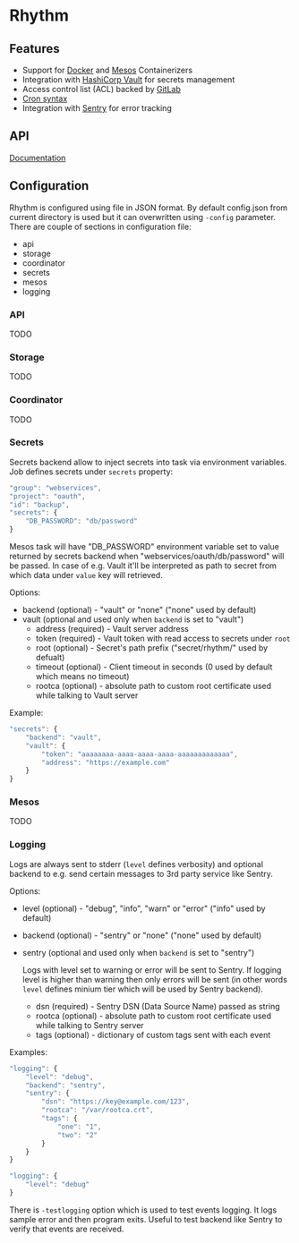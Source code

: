 # Rhythm

## Features

* Support for [Docker](https://mesos.apache.org/documentation/latest/docker-containerizer/) and [Mesos](https://mesos.apache.org/documentation/latest/mesos-containerizer/) Containerizers 
* Integration with [HashiCorp Vault](https://www.vaultproject.io/) for secrets management
* Access control list (ACL) backed by [GitLab](https://gitlab.com/)
* [Cron syntax](http://www.nncron.ru/help/EN/working/cron-format.htm)
* Integration with [Sentry](https://sentry.io/) for error tracking

## API

[Documentation](https://mlowicki.github.io/rhythm/api)

## Configuration

Rhythm is configured using file in JSON format. By default config.json from current  directory is used but it can overwritten using `-config` parameter.
There are couple of sections in configuration file:
* api
* storage
* coordinator
* secrets
* mesos
* logging

### API

TODO

### Storage

TODO

### Coordinator

TODO

### Secrets

Secrets backend allow to inject secrets into task via environment variables. Job defines secrets under `secrets` property:
```javascript
"group": "webservices",
"project": "oauth",
"id": "backup",
"secrets": {
    "DB_PASSWORD": "db/password"
}
```

Mesos task will have "DB_PASSWORD" environment variable set to value returned by secrets backend when "webservices/oauth/db/password" will be passed. In case of e.g. Vault it'll be interpreted as path to secret from which data under `value` key will retrieved.

Options:
* backend (optional) - "vault" or "none" ("none" used by default)
* vault (optional and used only when `backend` is set to "vault")
    * address (required) - Vault server address
    * token (required) - Vault token with read access to secrets under `root`
    * root (optional) - Secret's path prefix ("secret/rhythm/" used by defualt)
    * timeout (optional) - Client timeout in seconds (0 used by default which means no timeout)
    * rootca (optional) - absolute path to custom root certificate used while talking to Vault server
    
Example:
```javascript
"secrets": {
    "backend": "vault",
    "vault": {
        "token": "aaaaaaaa-aaaa-aaaa-aaaa-aaaaaaaaaaaaa",
        "address": "https://example.com"
    }
}
```

### Mesos

TODO

### Logging

Logs are always sent to stderr (`level` defines verbosity) and optional backend to e.g. send certain messages to 3rd party service like Sentry. 

Options:
* level (optional)  - "debug", "info", "warn" or "error" ("info" used by default)
* backend (optional) - "sentry" or "none" ("none" used by default)
* sentry (optional and used only when `backend` is set to "sentry")

    Logs with level set to warning or error will be sent to Sentry. If logging level is higher than warning then only errors will be sent (in other words `level` defines minium tier which will be used by Sentry backend).
    * dsn (required) - Sentry DSN (Data Source Name) passed as string
    * rootca (optional) - absolute path to custom root certificate used while talking to Sentry server
    * tags (optional) - dictionary of custom tags sent with each event

Examples:
```javascript
"logging": {
    "level": "debug",
    "backend": "sentry",
    "sentry": {
        "dsn": "https://key@example.com/123",
        "rootca": "/var/rootca.crt",
        "tags": {
            "one": "1",
            "two": "2"
        }
    }
}
```

```javascript
"logging": {
    "level": "debug"
}
```

There is `-testlogging` option which is used to test events logging. It logs sample error and then program exits. Useful to test backend like Sentry to verify that events are received.
